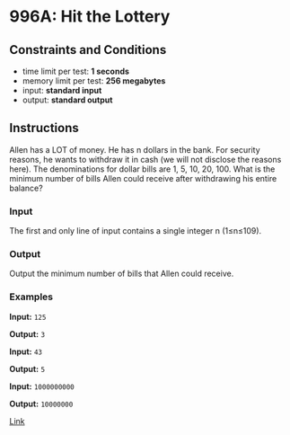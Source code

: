 # 996A: Hit the Lottery

## Constraints and Conditions

- time limit per test: **1 seconds**
- memory limit per test: **256 megabytes**
- input: **standard input**
- output: **standard output**

## Instructions

Allen has a LOT of money. He has n dollars in the bank. For security reasons, he wants to withdraw it in cash (we will not disclose the reasons here). The denominations for dollar bills are 1, 5, 10, 20, 100. What is the minimum number of bills Allen could receive after withdrawing his entire balance?

### Input

The first and only line of input contains a single integer n (1≤n≤109).

### Output

Output the minimum number of bills that Allen could receive.

### Examples

**Input:**
`125`

**Output:**
`3`

**Input:**
`43`

**Output:**
`5`

**Input:**
`1000000000`

**Output:**
`10000000`

[Link](https://codeforces.com/problemset/problem/996/A)
